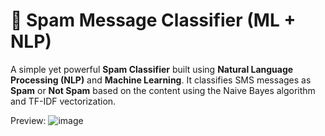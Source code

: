 # 📧 Spam Message Classifier (ML + NLP)

A simple yet powerful **Spam Classifier** built using **Natural Language Processing (NLP)** and **Machine Learning**. It classifies SMS messages as **Spam** or **Not Spam** based on the content using the Naive Bayes algorithm and TF-IDF vectorization.



Preview:
![image](https://github.com/user-attachments/assets/0d4fb699-62ee-4da3-8dc3-6ad75f13cca2)
